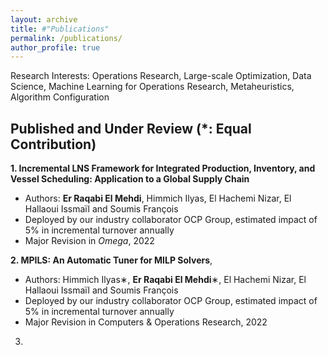 ```yaml
---
layout: archive
title: #"Publications"
permalink: /publications/
author_profile: true
---
```


Research Interests: Operations Research, Large-scale Optimization, Data Science, Machine Learning for Operations Research, Metaheuristics, Algorithm Configuration

Published and Under Review (*: Equal Contribution)
------

**1. Incremental LNS Framework for Integrated Production, Inventory, and Vessel Scheduling: Application to a Global Supply Chain** <br>
 - Authors: **Er Raqabi El Mehdi**, Himmich Ilyas, El Hachemi Nizar, El Hallaoui Issmaïl and Soumis François
 - Deployed by our industry collaborator OCP Group, estimated impact of 5% in incremental turnover annually
 - Major Revision in *Omega*, 2022

**2. MPILS: An Automatic Tuner for MILP Solvers**, 
 - Authors: Himmich Ilyas∗, **Er Raqabi El Mehdi**∗, El Hachemi Nizar, El Hallaoui Issmaïl and Soumis François
 - Deployed by our industry collaborator OCP Group, estimated impact of 5% in incremental turnover annually
 - Major Revision in Computers & Operations Research, 2022


3.
